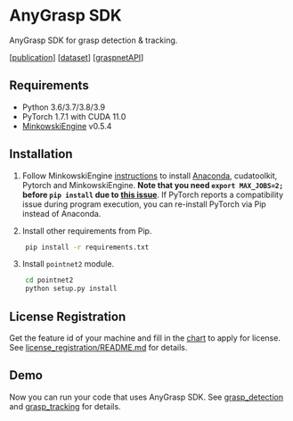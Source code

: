 # AnyGrasp SDK
AnyGrasp SDK for grasp detection & tracking.

[[publication](https://graspnet.net/publications.html)]
[[dataset](https://graspnet.net/datasets.html)]
[[graspnetAPI](https://github.com/graspnet/graspnetAPI)]


## Requirements
- Python 3.6/3.7/3.8/3.9
- PyTorch 1.7.1 with CUDA 11.0
- [MinkowskiEngine](https://github.com/NVIDIA/MinkowskiEngine) v0.5.4


## Installation
1. Follow MinkowskiEngine [instructions](https://github.com/NVIDIA/MinkowskiEngine#anaconda) to install [Anaconda](https://www.anaconda.com/), cudatoolkit, Pytorch and MinkowskiEngine. **Note that you need ``export MAX_JOBS=2;`` before ``pip install`` due to [this issue](https://github.com/NVIDIA/MinkowskiEngine/issues/228)**. If PyTorch reports a compatibility issue during program execution, you can re-install PyTorch via Pip instead of Anaconda.

2. Install other requirements from Pip.
```bash
    pip install -r requirements.txt
```

3. Install ``pointnet2`` module.
```bash
    cd pointnet2
    python setup.py install
```

## License Registration
   
Get the feature id of your machine and fill in the [chart]() to apply for license. See [license_registration/README.md](license_registration/README.md) for details.


## Demo
Now you can run your code that uses AnyGrasp SDK. See [grasp_detection](grasp_detection) and [grasp_tracking](grasp_tracking) for details.
